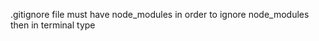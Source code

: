 .gitignore file must have node_modules in order to ignore node_modules then in terminal type <git init>